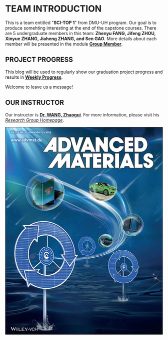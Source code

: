 # TEAM INTRODUCTION
This is a team entitled "**SCI-TOP 1**" from DMU-UH program. Our goal is to produce somehting interesting at the end of the capstone courses. There are 5 undergraduate members in this team: **Zhenyu FANG, Jifeng ZHOU, Xinyue ZHANG, Jiaheng ZHANG, and Sen GAO**. More details about each member will be presented in the module [**Group Member**](https://github.com/SCi-winner/SCI.github.io/blob/main/Group%20Member/Intro.md).

## PROJECT PROGRESS
This blog will be used to regularly show our graduation project progress and results in [**Weekly Progress**](https://github.com/SCi-winner/SCI.github.io/tree/main/Weekly%20Progress).

Welcome to leave us a message!

## OUR INSTRUCTOR

Our instructor is [**Dr. WANG, Zhaogui**](https://teoec.dlmu.edu.cn/info/1062/3546.htm). For more information, please visit his [*Research Group Homepage*](https://wzhaogui.gitee.io/).

![Picture](https://github.com/SCi-winner/SCI.github.io/blob/main/img/cover.jpg)
